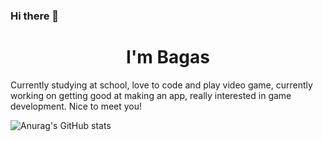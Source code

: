 ### Hi there 👋
<h1 align="center">
 I'm Bagas
</h1>

<!-- ![](https://komarev.com/ghpvc/?username=Adri-Bagas) -->

<p align="center">

Currently studying at school, love to code and play video game, 
 currently working on getting good at making an app, 
really interested in game development. Nice to meet you! 
 
 </p>


<!-- Here are some ideas to get you started:

- 🔭 I’m currently working on ...
- 🌱 I’m currently learning ...
- 👯 I’m looking to collaborate on ...
- 🤔 I’m looking for help with ...
- 💬 Ask me about ...
- 📫 How to reach me: ...
- 😄 Pronouns: ...
- ⚡ Fun fact: ...

-->

![Anurag's GitHub stats](https://github-readme-stats.vercel.app/api?username=Adri-Bagas&show_icons=true&theme=highcontrast)
